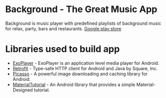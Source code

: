 # Background - The Great Music App
Background is music player with predefined playlists of background music for relax, party, bars and restaurants. 
[Google play store](https://play.google.com/store/apps/details?id=com.aleh.struneuski.background)

# Libraries used to build app
* [ExoPlayer](https://github.com/google/ExoPlayer) - ExoPlayer is an application level media player for Android.
* [Retrofit](https://github.com/square/retrofit) - Type-safe HTTP client for Android and Java by Square, Inc.
* [Picasso](https://github.com/square/picasso) - A powerful image downloading and caching library for Android.
* [MaterialTutorial](https://github.com/cadialex/MaterialTutorial) - An Android library that provides a simple Material-Designed tutorial.